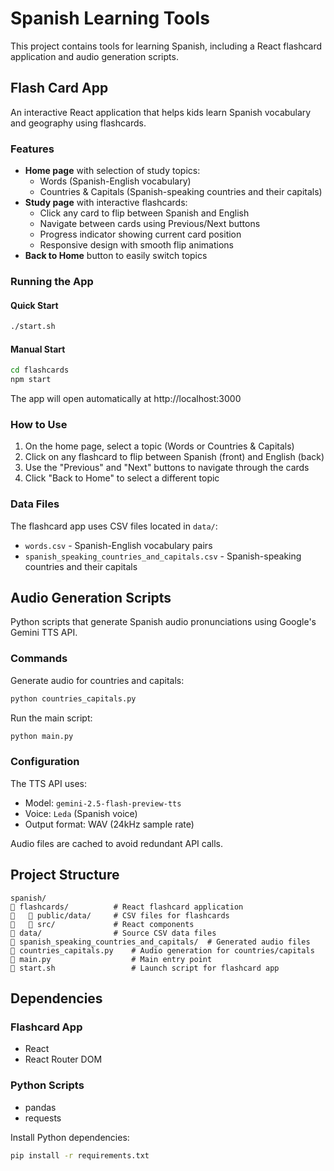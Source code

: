 # Spanish Learning Tools

This project contains tools for learning Spanish, including a React flashcard application and audio generation scripts.

## Flash Card App

An interactive React application that helps kids learn Spanish vocabulary and geography using flashcards.

### Features

- **Home page** with selection of study topics:
  - Words (Spanish-English vocabulary)
  - Countries & Capitals (Spanish-speaking countries and their capitals)
- **Study page** with interactive flashcards:
  - Click any card to flip between Spanish and English
  - Navigate between cards using Previous/Next buttons
  - Progress indicator showing current card position
  - Responsive design with smooth flip animations
- **Back to Home** button to easily switch topics

### Running the App

#### Quick Start
```bash
./start.sh
```

#### Manual Start
```bash
cd flashcards
npm start
```

The app will open automatically at http://localhost:3000

### How to Use

1. On the home page, select a topic (Words or Countries & Capitals)
2. Click on any flashcard to flip between Spanish (front) and English (back)
3. Use the "Previous" and "Next" buttons to navigate through the cards
4. Click "Back to Home" to select a different topic

### Data Files

The flashcard app uses CSV files located in `data/`:
- `words.csv` - Spanish-English vocabulary pairs
- `spanish_speaking_countries_and_capitals.csv` - Spanish-speaking countries and their capitals

## Audio Generation Scripts

Python scripts that generate Spanish audio pronunciations using Google's Gemini TTS API.

### Commands

Generate audio for countries and capitals:
```bash
python countries_capitals.py
```

Run the main script:
```bash
python main.py
```

### Configuration

The TTS API uses:
- Model: `gemini-2.5-flash-preview-tts`
- Voice: `Leda` (Spanish voice)
- Output format: WAV (24kHz sample rate)

Audio files are cached to avoid redundant API calls.

## Project Structure

```
spanish/
   flashcards/          # React flashcard application
      public/data/     # CSV files for flashcards
      src/             # React components
   data/                # Source CSV data files
   spanish_speaking_countries_and_capitals/  # Generated audio files
   countries_capitals.py    # Audio generation for countries/capitals
   main.py                  # Main entry point
   start.sh                 # Launch script for flashcard app
```

## Dependencies

### Flashcard App
- React
- React Router DOM

### Python Scripts
- pandas
- requests

Install Python dependencies:
```bash
pip install -r requirements.txt
```